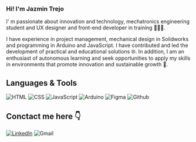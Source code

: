 ### Hi! I'm Jazmin Trejo

I' m passionate about innovation and technology, mechatronics engineering student and UX designer and front-end developer in training 👩‍💻✨. 

I have experience in project management, mechanical design in Solidworks and programming in Arduino and JavaScript. I have contributed and led the development of practical and educational solutions 🌐. In addition, I am an enthusiast of autonomous learning and seek opportunities to apply my skills in environments that promote innovation and sustainable growth 🌱.

## Languages & Tools 
![HTML](https://img.shields.io/badge/-HTML5-E34F26?logo=html5&logoColor=white&style=flat)
![CSS](https://img.shields.io/badge/-CSS3-1572B6?logo=css3&logoColor=white&style=flat)
![JavaScript](https://img.shields.io/badge/-JavaScript-F7DF1E?logo=javascript&logoColor=black&style=flat)
![Arduino](https://img.shields.io/badge/-Arduino-00979D?logo=arduino&logoColor=white&style=flat)
![Figma](https://img.shields.io/badge/-Figma-F24E1E?logo=figma&logoColor=white&style=flat)
![Github](https://img.shields.io/badge/-Github-black?logo=github&logoColor=white&style=flat) 

## Conctact me here 👇
[![LinkedIn](https://img.shields.io/badge/-LinkedIn-blue?logo=linkedin&logoColor=white&style=flat)](https://www.linkedin.com/in/jazmintrejoperez/)
![Gmail](https://img.shields.io/badge/-trejazmine@gmail.com-FC1212?logo=gmail&logoColor=white&style=flat)
